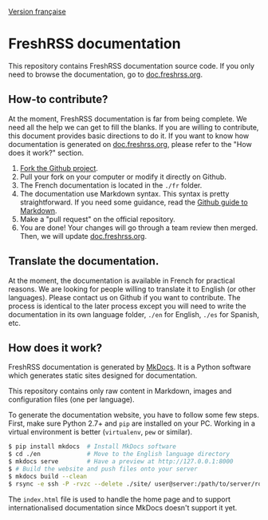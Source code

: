 [Version française](README.fr.md)

# FreshRSS documentation

This repository contains FreshRSS documentation source code. If you only need to browse the documentation, go to [doc.freshrss.org](http://doc.freshrss.org).

## How-to contribute?

At the moment, FreshRSS documentation is far from being complete. We need all the help we can get to fill the blanks. If you are willing to contribute, this document provides basic directions to do it. If you want to know how documentation is generated on [doc.freshrss.org](http://doc.freshrss.org), please refer to the "How does it work?" section.

1. [Fork the Github project](https://github.com/FreshRSS/documentation).
2. Pull your fork on your computer or modify it directly on Github.
3. The French documentation is located in the ```./fr``` folder.
4. The documentation use Markdown syntax. This syntax is pretty straightforward. If you need some guidance, read the [Github guide to Markdown](https://guides.github.com/features/mastering-markdown/).
5. Make a "pull request" on the official repository.
6. You are done! Your changes will go through a team review then merged. Then, we will update [doc.freshrss.org](http://doc.freshrss.org).

## Translate the documentation.

At the moment, the documentation is available in French for practical reasons. We are looking for people willing to translate it to English (or other languages). Please contact us on Github if you want to contribute. The process is identical to the later process except you will need to write the documentation in its own language folder, ```./en``` for English, ```./es``` for Spanish, etc.

## How does it work?

FreshRSS documentation is generated by [MkDocs](http://www.mkdocs.org/). It is a Python software which generates static sites designed for documentation.

This repository contains only raw content in Markdown, images and configuration files (one per language).

To generate the documentation website, you have to follow some few steps. First, make sure Python 2.7+ and `pip` are installed on your PC. Working in a virtual environment is better (`virtualenv`, `pew` or similar).

```bash
$ pip install mkdocs  # Install MkDocs software
$ cd ./en             # Move to the English language directory
$ mkdocs serve        # Have a preview at http://127.0.0.1:8000
$ # Build the website and push files onto your server
$ mkdocs build --clean
$ rsync -e ssh -P -rvzc --delete ./site/ user@server:/path/to/server/root/en
```

The `index.html` file is used to handle the home page and to support internationalised documentation since MkDocs doesn't support it yet.
